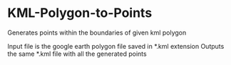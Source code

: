 # KML-Polygon-to-Points
Generates points within the boundaries of given kml polygon

Input file is the google earth polygon file saved in *.kml extension
Outputs the same *.kml file with all the generated points
